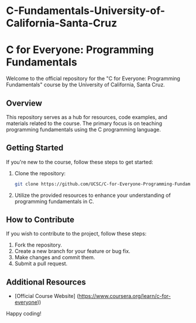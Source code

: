 # C-Fundamentals-University-of-California-Santa-Cruz
# C for Everyone: Programming Fundamentals

Welcome to the official repository for the "C for Everyone: Programming Fundamentals" course by the University of California, Santa Cruz.

## Overview

This repository serves as a hub for resources, code examples, and materials related to the course. The primary focus is on teaching programming fundamentals using the C programming language.



## Getting Started

If you're new to the course, follow these steps to get started:

1. Clone the repository:

    ```bash
    git clone https://github.com/UCSC/C-for-Everyone-Programming-Fundamentals.git
    ```

2. Utilize the provided resources to enhance your understanding of programming fundamentals in C.

## How to Contribute

If you wish to contribute to the project, follow these steps:

1. Fork the repository.
2. Create a new branch for your feature or bug fix.
3. Make changes and commit them.
4. Submit a pull request.

## Additional Resources

- [Official Course Website] (https://www.coursera.org/learn/c-for-everyone))




Happy coding!
